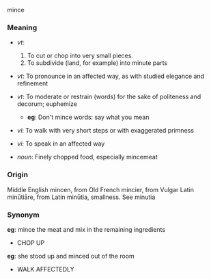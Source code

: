 mince
### Meaning
+ _vt_:
   1. To cut or chop into very small pieces.
   2. To subdivide (land, for example) into minute parts
+ _vt_: To pronounce in an affected way, as with studied elegance and refinement
+ _vt_: To moderate or restrain (words) for the sake of politeness and decorum; euphemize
    + __eg__: Don't mince words: say what you mean
+ _vi_: To walk with very short steps or with exaggerated primness
+ _vi_: To speak in an affected way

+ _noun_: Finely chopped food, especially mincemeat

### Origin

Middle English mincen, from Old French mincier, from Vulgar Latin minūtiāre, from Latin minūtia, smallness. See minutia

### Synonym

__eg__: mince the meat and mix in the remaining ingredients

+ CHOP UP

__eg__: she stood up and minced out of the room

+ WALK AFFECTEDLY


